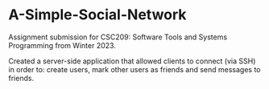 # A-Simple-Social-Network
Assignment submission for CSC209: Software Tools and Systems Programming from Winter 2023.

Created a server-side application that allowed clients to connect (via SSH) in order to: create users, mark other users as friends and send messages to friends.
